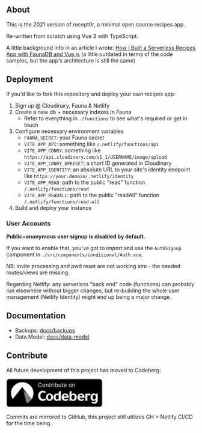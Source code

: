 ## About

This is the 2021 version of recept0r, a minimal open source recipes app.

Re-written from scratch using Vue 3 with TypeScript.

A little background info in an article I wrote: [How I Built a Serverless Recipes App with FaunaDB and Vue.js](https://ttntm.me/blog/serverless-recipes-app-faunadb-vuejs/) (a little outdated in terms of the code samples, but the app's architecture is still the same)

## Deployment

If you'd like to fork this repository and deploy your own recipes app:

1. Sign up @ Cloudinary, Fauna & Netlify
2. Create a new db + necessary indexes in Fauna
    - Refer to everything in `./functions` to see what's required or get in touch
3. Configure necessary environment variables
    - `FAUNA_SECRET`: your Fauna secret
    - `VITE_APP_API`: something like `/.netlify/functions/api`
    - `VITE_APP_CDNRY`: something like `https://api.cloudinary.com/v1_1/USERNAME/image/upload`
    - `VITE_APP_CDNRY_UPRESET`: a short ID generated in Cloudinary
    - `VITE_APP_IDENTITY`: an absolute URL to your site's identity endpoint like `https://your.domain/.netlify/identity`
    - `VITE_APP_READ`: path to the public "read" function `/.netlify/functions/read`
    - `VITE_APP_READALL`: path to the public "readAll" function `/.netlify/functions/read-all`
4. Build and deploy your instance

### User Accounts

**Public=anonymous user signup is disabled by default.**

If you want to enable that, you've got to import and use the `AuthSignup` component in `./src/components/conditional/Auth.vue`.

NB: invite processing and pwd reset are not working atm - the needed routes/views are missing.

Regarding Netlify: any serverless "back end" code (functions) can probably run elsewhere without bigger changes, but re-building the whole user management (Netlify Identity) might end up being a major change.

## Documentation

- Backups: [docs/backups](./docs/backups.md)
- Data Model: [docs/data-model](./docs/data-model.md)

## Contribute

All future development of this project has moved to Codeberg:

[![Contribute on Codeberg](/public/img/contribute_on_codeberg.png)](https://codeberg.org/ttntm/recept0r)

Commits are mirrored to GitHub, this project still utilizes GH > Netlify CI/CD for the time being.
